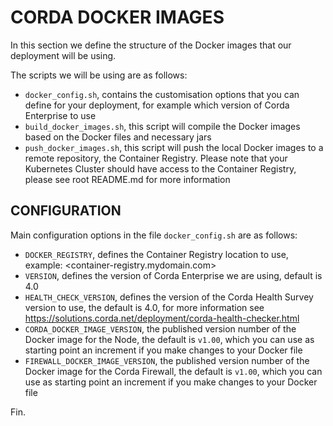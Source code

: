 # CORDA DOCKER IMAGES

In this section we define the structure of the Docker images that our deployment will be using.

The scripts we will be using are as follows:

- ``docker_config.sh``, contains the customisation options that you can define for your deployment, for example which version of Corda Enterprise to use
- ``build_docker_images.sh``, this script will compile the Docker images based on the Docker files and necessary jars
- ``push_docker_images.sh``, this script will push the local Docker images to a remote repository, the Container Registry. Please note that your Kubernetes Cluster should have access to the Container Registry, please see root README.md for more information

## CONFIGURATION

Main configuration options in the file ``docker_config.sh`` are as follows:

- ``DOCKER_REGISTRY``, defines the Container Registry location to use, example: <container-registry.mydomain.com>
- ``VERSION``, defines the version of Corda Enterprise we are using, default is 4.0
- ``HEALTH_CHECK_VERSION``, defines the version of the Corda Health Survey version to use, the default is 4.0, for more information see <https://solutions.corda.net/deployment/corda-health-checker.html>
- ``CORDA_DOCKER_IMAGE_VERSION``, the published version number of the Docker image for the Node, the default is ``v1.00``, which you can use as starting point an increment if you make changes to your Docker file
- ``FIREWALL_DOCKER_IMAGE_VERSION``, the published version number of the Docker image for the Corda Firewall, the default is ``v1.00``, which you can use as starting point an increment if you make changes to your Docker file

Fin.
